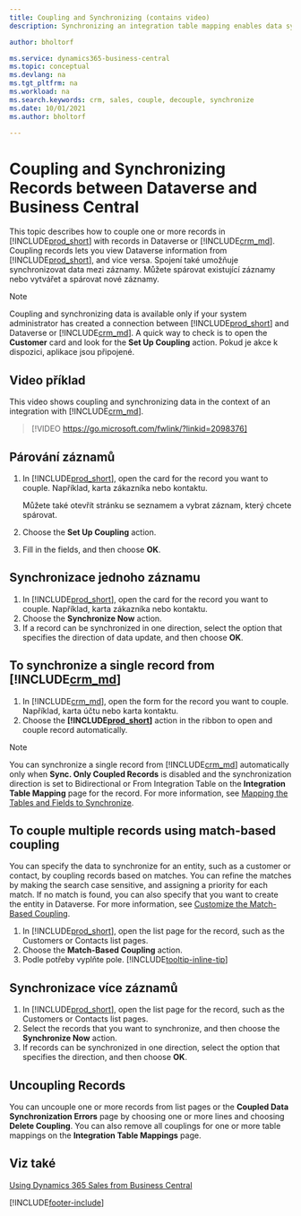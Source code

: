 ```yaml
---
title: Coupling and Synchronizing (contains video)
description: Synchronizing an integration table mapping enables data syncing in all records in a table in Business Central and Dynamics 365 Sales table that are coupled.

author: bholtorf

ms.service: dynamics365-business-central
ms.topic: conceptual
ms.devlang: na
ms.tgt_pltfrm: na
ms.workload: na
ms.search.keywords: crm, sales, couple, decouple, synchronize
ms.date: 10/01/2021
ms.author: bholtorf

---
```


# Coupling and Synchronizing Records between Dataverse and Business Central

This topic describes how to couple one or more records in [!INCLUDE[prod_short](includes/prod_short.md)] with records in Dataverse or [!INCLUDE[crm_md](includes/crm_md.md)]. Coupling records lets you view Dataverse information from [!INCLUDE[prod_short](includes/prod_short.md)], and vice versa. Spojení také umožňuje synchronizovat data mezi záznamy. Můžete spárovat existující záznamy nebo vytvářet a spárovat nové záznamy.

> [!Note]
> Coupling and synchronizing data is available only if your system administrator has created a connection between [!INCLUDE[prod_short](includes/prod_short.md)] and Dataverse or [!INCLUDE[crm_md](includes/crm_md.md)]. A quick way to check is to open the **Customer** card and look for the **Set Up Coupling** action. Pokud je akce k dispozici, aplikace jsou připojené.

## Video příklad
This video shows coupling and synchronizing data in the context of an integration with [!INCLUDE[crm_md](includes/crm_md.md)].

> [!VIDEO https://go.microsoft.com/fwlink/?linkid=2098376]

## Párování záznamů
1. In [!INCLUDE[prod_short](includes/prod_short.md)], open the card for the record you want to couple. Například, karta zákazníka nebo kontaktu.

   Můžete také otevřít stránku se seznamem a vybrat záznam, který chcete spárovat.

2. Choose the **Set Up Coupling** action.
3. Fill in the fields, and then choose **OK**.

## Synchronizace jednoho záznamu
1. In [!INCLUDE[prod_short](includes/prod_short.md)], open the card for the record you want to couple. Například, karta zákazníka nebo kontaktu.
2. Choose the **Synchronize Now** action.
3. If a record can be synchronized in one direction, select the option that specifies the direction of data update, and then choose **OK**.

## To synchronize a single record from [!INCLUDE[crm_md](includes/crm_md.md)]
1. In [!INCLUDE[crm_md](includes/crm_md.md)], open the form for the record you want to couple. Například, karta účtu nebo karta kontaktu.
2. Choose the **[!INCLUDE[prod_short](includes/prod_short.md)]** action in the ribbon to open and couple record automatically.

> [!Note]
> You can synchronize a single record from [!INCLUDE[crm_md](includes/crm_md.md)] automatically only when **Sync. Only Coupled Records** is disabled and the synchronization direction is set to Bidirectional or From Integration Table on the **Integration Table Mapping** page for the record. For more information, see [Mapping the Tables and Fields to Synchronize](admin-how-to-modify-table-mappings-for-synchronization.md#creating-new-records).

## To couple multiple records using match-based coupling

You can specify the data to synchronize for an entity, such as a customer or contact, by coupling records based on matches. You can refine the matches by making the search case sensitive, and assigning a priority for each match. If no match is found, you can also specify that you want to create the entity in Dataverse. For more information, see [Customize the Match-Based Coupling](admin-how-to-set-up-a-dynamics-crm-connection.md#customize-the-match-based-coupling).

1. In [!INCLUDE[prod_short](includes/prod_short.md)], open the list page for the record, such as the Customers or Contacts list pages.
2. Choose the **Match-Based Coupling** action.
3. Podle potřeby vyplňte pole. [!INCLUDE[tooltip-inline-tip](includes/tooltip-inline-tip_md.md)]

## Synchronizace více záznamů
1. In [!INCLUDE[prod_short](includes/prod_short.md)], open the list page for the record, such as the Customers or Contacts list pages.
2. Select the records that you want to synchronize, and then choose the **Synchronize Now** action.
3. If records can be synchronized in one direction, select the option that specifies the direction, and then choose **OK**.

## Uncoupling Records
You can uncouple one or more records from list pages or the **Coupled Data Synchronization Errors** page by choosing one or more lines and choosing **Delete Coupling**. You can also remove all couplings for one or more table mappings on the **Integration Table Mappings** page.

## Viz také
[Using Dynamics 365 Sales from Business Central](marketing-integrate-dynamicscrm.md)


[!INCLUDE[footer-include](includes/footer-banner.md)]